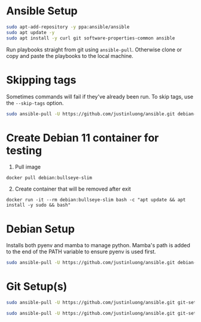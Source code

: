 # Ansible Setup
```bash
sudo apt-add-repository -y ppa:ansible/ansible
sudo apt update -y
sudo apt install -y curl git software-properties-common ansible
```

Run playbooks straight from git using `ansible-pull`. Otherwise clone or copy and paste the playbooks to the local machine.

# Skipping tags
Sometimes commands will fail if they've already been run. To skip tags, use the `--skip-tags` option.
```bash
sudo ansible-pull -U https://github.com/justinluong/ansible.git debian-setup.yaml --skip-tags "pyenv"
```

# Create Debian 11 container for testing
1. Pull image
```
docker pull debian:bullseye-slim
```
2. Create container that will be removed after exit
```
docker run -it --rm debian:bullseye-slim bash -c "apt update && apt install -y sudo && bash"
```

# Debian Setup
Installs both pyenv and mamba to manage python. Mamba's path is added to the end of the PATH variable to ensure pyenv is used first.
```bash
sudo ansible-pull -U https://github.com/justinluong/ansible.git debian-setup.yaml
```

# Git Setup(s)
```bash
sudo ansible-pull -U https://github.com/justinluong/ansible.git git-setup-wx.yaml
```
```bash
sudo ansible-pull -U https://github.com/justinluong/ansible.git git-setup.yaml
```